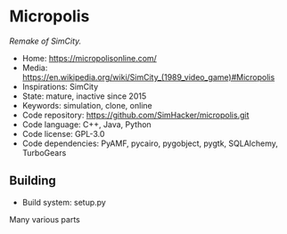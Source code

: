 # Micropolis

_Remake of SimCity._

- Home: https://micropolisonline.com/
- Media: <https://en.wikipedia.org/wiki/SimCity_(1989_video_game)#Micropolis>
- Inspirations: SimCity
- State: mature, inactive since 2015
- Keywords: simulation, clone, online
- Code repository: https://github.com/SimHacker/micropolis.git
- Code language: C++, Java, Python
- Code license: GPL-3.0
- Code dependencies: PyAMF, pycairo, pygobject, pygtk, SQLAlchemy, TurboGears

## Building

- Build system: setup.py

Many various parts
